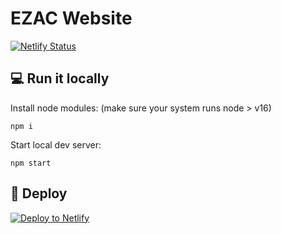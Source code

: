 # EZAC Website

[![Netlify Status](https://api.netlify.com/api/v1/badges/dfad0988-378a-4a9d-be93-bef1897514cc/deploy-status)](https://app.netlify.com/sites/fastidious-wisp-aa687c/deploys)

## 💻 Run it locally

Install node modules: (make sure your system runs node > v16)

```shell
npm i
```

Start local dev server:

```shell
npm start
```

## 💫 Deploy

[![Deploy to Netlify](https://www.netlify.com/img/deploy/button.svg)](https://app.netlify.com/sites/fastidious-wisp-aa687c/deploys)
